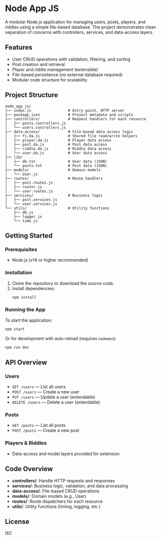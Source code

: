 # Node App JS

A modular Node.js application for managing users, posts, players, and riddles using a simple file-based database. The project demonstrates clean separation of concerns with controllers, services, and data-access layers.

## Features
- User CRUD operations with validation, filtering, and sorting
- Post creation and retrieval
- Player and riddle management (extensible)
- File-based persistence (no external database required)
- Modular code structure for scalability

## Project Structure
```
node_app_js/
├── index.js                 # Entry point, HTTP server
├── package.json             # Project metadata and scripts
├── controllers/             # Request handlers for each resource
│   ├── posts.controllers.js
│   └── users.controllers.js
├── data-access/             # File-based data access logic
│   ├── fs.da.js             # Shared file read/write helpers
│   ├── player.da.js         # Player data access
│   ├── post.da.js           # Post data access
│   ├── riddle.da.js         # Riddle data access
│   └── user.da.js           # User data access
├── lib/
│   ├── db.txt               # User data (JSON)
│   └── posts.txt            # Post data (JSON)
├── models/                  # Domain models
│   └── User.js
├── routes/                  # Route handlers
│   ├── post.routes.js
│   ├── router.js
│   └── user.routes.js
├── services/                # Business logic
│   ├── post.services.js
│   └── user.services.js
└── utils/                   # Utility functions
    ├── db.js
    ├── logger.js
    └── time.js
```

## Getting Started

### Prerequisites
- Node.js (v14 or higher recommended)

### Installation
1. Clone the repository or download the source code.
2. Install dependencies:
   ```sh
   npm install
   ```

### Running the App
To start the application:
```sh
npm start
```
Or for development with auto-reload (requires `nodemon`):
```sh
npm run dev
```

## API Overview

### Users
- `GET /users` — List all users
- `POST /users` — Create a new user
- `PUT /users` — Update a user (extendable)
- `DELETE /users` — Delete a user (extendable)

### Posts
- `GET /posts` — List all posts
- `POST /posts` — Create a new post

### Players & Riddles
- Data-access and model layers provided for extension

## Code Overview
- **controllers/**: Handle HTTP requests and responses
- **services/**: Business logic, validation, and data processing
- **data-access/**: File-based CRUD operations
- **models/**: Domain models (e.g., User)
- **routes/**: Route dispatchers for each resource
- **utils/**: Utility functions (timing, logging, etc.)

## License
ISC
